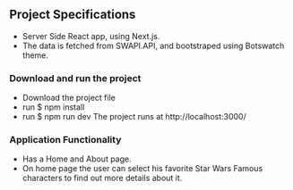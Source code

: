 ## Project Specifications
- Server Side React app, using Next.js. 
- The data is fetched from SWAPI.API, and bootstraped using Botswatch theme. 

### Download and run the project
- Download the project file
- run $ npm install
- run $ npm run dev
The project runs at http://localhost:3000/

### Application Functionality
- Has a Home and About page. 
- On home page the user can select his favorite Star Wars Famous characters to find out more details about it. 
